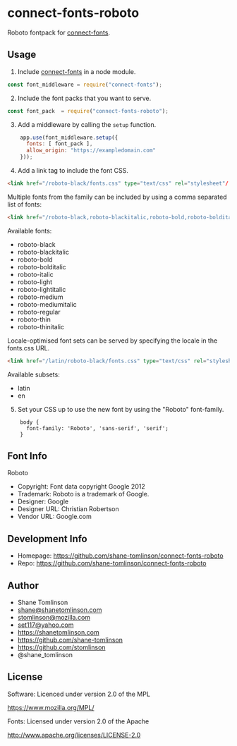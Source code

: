 # connect-fonts-roboto

Roboto fontpack for [connect-fonts](https://github.com/shane-tomlinson/connect-fonts).

## Usage

1. Include [connect-fonts](https://github.com/shane-tomlinson/connect-fonts) in a node module.
```js
const font_middleware = require("connect-fonts");
```

2. Include the font packs that you want to serve.
```js
const font_pack  = require("connect-fonts-roboto");
```

3. Add a middleware by calling the `setup` function.
```js
    app.use(font_middleware.setup({
      fonts: [ font_pack ],
      allow_origin: "https://exampledomain.com"
    }));
```

4. Add a link tag to include the font CSS.
```html
<link href="/roboto-black/fonts.css" type="text/css" rel="stylesheet"/ >
```

Multiple fonts from the family can be included by using a comma separated list of fonts:
```html
<link href="/roboto-black,roboto-blackitalic,roboto-bold,roboto-bolditalic,roboto-italic,roboto-light,roboto-lightitalic,roboto-medium,roboto-mediumitalic,roboto-regular,roboto-thin,roboto-thinitalic/fonts.css" type="text/css" rel="stylesheet"/ >
```

Available fonts:
* roboto-black
* roboto-blackitalic
* roboto-bold
* roboto-bolditalic
* roboto-italic
* roboto-light
* roboto-lightitalic
* roboto-medium
* roboto-mediumitalic
* roboto-regular
* roboto-thin
* roboto-thinitalic

Locale-optimised font sets can be served by specifying the locale in the fonts.css URL.
```html
<link href="/latin/roboto-black/fonts.css" type="text/css" rel="stylesheet"/ >
```

Available subsets:
* latin
* en

5. Set your CSS up to use the new font by using the "Roboto" font-family.
```
    body {
      font-family: 'Roboto', 'sans-serif', 'serif';
    }
```

## Font Info
Roboto

* Copyright: Font data copyright Google 2012
* Trademark: Roboto is a trademark of Google.
* Designer: Google
* Designer URL: Christian Robertson 
* Vendor URL: Google.com

## Development Info
* Homepage: https://github.com/shane-tomlinson/connect-fonts-roboto
* Repo: https://github.com/shane-tomlinson/connect-fonts-roboto

## Author
* Shane Tomlinson
* shane@shanetomlinson.com
* stomlinson@mozilla.com
* set117@yahoo.com
* https://shanetomlinson.com
* https://github.com/shane-tomlinson
* https://github.com/stomlinson
* @shane_tomlinson


## License

Software: Licenced under version 2.0 of the MPL

  https://www.mozilla.org/MPL/

Fonts: Licensed under version 2.0 of the Apache

  http://www.apache.org/licenses/LICENSE-2.0

